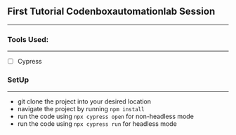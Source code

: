 ## First Tutorial Codenboxautomationlab Session
---
### Tools Used:
---
- [ ] Cypress
### SetUp
---
- git clone the project into your desired location
- navigate the project by running `npm install`
- run the code using `npx cypress open` for non-headless mode
- run the code using `npx cypress run` for headless mode


